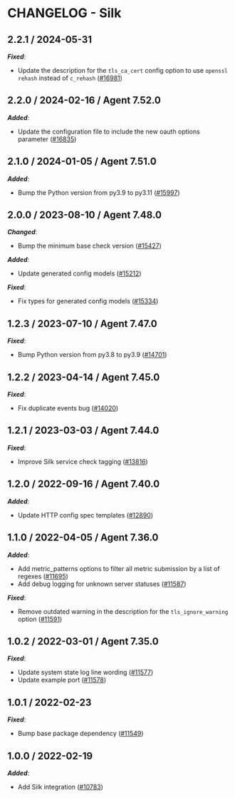 # CHANGELOG - Silk

<!-- towncrier release notes start -->

## 2.2.1 / 2024-05-31

***Fixed***:

* Update the description for the `tls_ca_cert` config option to use `openssl rehash` instead of `c_rehash` ([#16981](https://github.com/DataDog/integrations-core/pull/16981))

## 2.2.0 / 2024-02-16 / Agent 7.52.0

***Added***:

* Update the configuration file to include the new oauth options parameter ([#16835](https://github.com/DataDog/integrations-core/pull/16835))

## 2.1.0 / 2024-01-05 / Agent 7.51.0

***Added***:

* Bump the Python version from py3.9 to py3.11 ([#15997](https://github.com/DataDog/integrations-core/pull/15997))

## 2.0.0 / 2023-08-10 / Agent 7.48.0

***Changed***:

* Bump the minimum base check version ([#15427](https://github.com/DataDog/integrations-core/pull/15427))

***Added***:

* Update generated config models ([#15212](https://github.com/DataDog/integrations-core/pull/15212))

***Fixed***:

* Fix types for generated config models ([#15334](https://github.com/DataDog/integrations-core/pull/15334))

## 1.2.3 / 2023-07-10 / Agent 7.47.0

***Fixed***:

* Bump Python version from py3.8 to py3.9 ([#14701](https://github.com/DataDog/integrations-core/pull/14701))

## 1.2.2 / 2023-04-14 / Agent 7.45.0

***Fixed***:

* Fix duplicate events bug ([#14020](https://github.com/DataDog/integrations-core/pull/14020))

## 1.2.1 / 2023-03-03 / Agent 7.44.0

***Fixed***:

* Improve Silk service check tagging ([#13816](https://github.com/DataDog/integrations-core/pull/13816))

## 1.2.0 / 2022-09-16 / Agent 7.40.0

***Added***:

* Update HTTP config spec templates ([#12890](https://github.com/DataDog/integrations-core/pull/12890))

## 1.1.0 / 2022-04-05 / Agent 7.36.0

***Added***:

* Add metric_patterns options to filter all metric submission by a list of regexes ([#11695](https://github.com/DataDog/integrations-core/pull/11695))
* Add debug logging for unknown server statuses ([#11587](https://github.com/DataDog/integrations-core/pull/11587))

***Fixed***:

* Remove outdated warning in the description for the `tls_ignore_warning` option ([#11591](https://github.com/DataDog/integrations-core/pull/11591))

## 1.0.2 / 2022-03-01 / Agent 7.35.0

***Fixed***:

* Update system state log line wording  ([#11577](https://github.com/DataDog/integrations-core/pull/11577))
* Update example port ([#11578](https://github.com/DataDog/integrations-core/pull/11578))

## 1.0.1 / 2022-02-23

***Fixed***:

* Bump base package dependency ([#11549](https://github.com/DataDog/integrations-core/pull/11549))

## 1.0.0 / 2022-02-19

***Added***:

* Add Silk integration ([#10783](https://github.com/DataDog/integrations-core/pull/10783))
